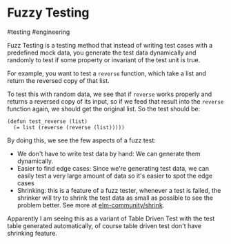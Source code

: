 # Fuzzy Testing

#testing #engineering

Fuzz Testing is a testing method that instead of writing test cases with a predefined mock data, you generate the test data dynamically and randomly to test if some property or invariant of the test unit is true.

For example, you want to test a `reverse` function, which take a list and return the reversed copy of that list.

To test this with random data, we see that if `reverse` works properly and returns a reversed copy of its input, so if we feed that result into the `reverse` function again, we should get the original list. So the test should be:

```
(defun test_reverse (list)
  (= list (reverse (reverse (list)))))
```

By doing this, we see the few aspects of a fuzz test:

- We don't have to write test data by hand: We can generate them dynamically.
- Easier to find edge cases: Since we're generating test data, we can easily test a very large amount of data so it's easier to spot the edge cases
- Shrinking: this is a feature of a fuzz tester, whenever a test is failed, the shrinker will try to shrink the test data as small as possible to see the problem better. See more at [elm-community/shrink](https://package.elm-lang.org/packages/elm-community/shrink/latest/).

Apparently I am seeing this as a variant of Table Driven Test with the test table generated automatically, of course table driven test don't have shrinking feature.
